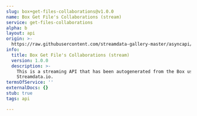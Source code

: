 ```yaml
---
slug: box+get-files-collaborations@v1.0.0
name: Box Get File's Collaborations (stream)
service: get-files-collaborations
alpha: b
layout: api
origin: >-
  https://raw.githubusercontent.com/streamdata-gallery-master/asyncapi/master/_listings/box/box-get-files-collaborations-stream-async.md
info:
  title: Box Get File's Collaborations (stream)
  version: 1.0.0
  description: >-
    This is a streaming API that has been autogenerated from the Box using
    Streamdata.io.
termsOfService: ''
externalDocs: {}
stub: true
tags: api

---
```

